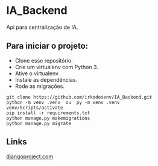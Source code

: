 # IA_Backend
Api para centralização de IA.

## Para iniciar o projeto:

* Clone esse repositório.
* Crie um virtualenv com Python 3.
* Ative o virtualenv.
* Instale as dependências.
* Rode as migrações.


```
git clone https://github.com/irkodesenv/IA_Backend.git
python -m venv .venv  ou  py -m venv .venv
venv/Scripts/activate
pip install -r requirements.txt
python manage.py makemigrations
python manage.py migrate
```

## Links

[djangoproject.com](https://www.djangoproject.com/start/)


